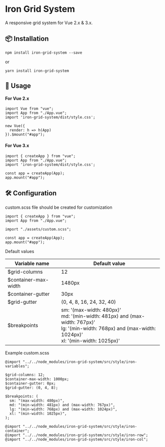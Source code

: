 # Iron Grid System

A responsive grid system for Vue 2.x & 3.x.

## 📦 Installation

```
npm install iron-grid-system --save
```

or

```
yarn install iron-grid-system
```

## 🔨 Usage

#### For Vue 2.x

```
import Vue from "vue";
import App from "./App.vue";
import 'iron-grid-system/dist/style.css';

new Vue({
  render: h => h(App)
}).$mount("#app");

```

#### For Vue 3.x

```
import { createApp } from "vue";
import App from "./App.vue";
import 'iron-grid-system/dist/style.css';

const app = createApp(App);
app.mount("#app");

```

## 🛠️ Configuration

custom.scss file should be created for customization

```
import { createApp } from "vue";
import App from "./App.vue";

import "./assets/custom.scss";

const app = createApp(App);
app.mount("#app");

```

Default values

| Variable name         | Default value                                                                                                                                                      |
| --------------------- | ------------------------------------------------------------------------------------------------------------------------------------------------------------------ |
| \$grid-columns        | 12                                                                                                                                                                 |
| \$container-max-width | 1480px                                                                                                                                                             |
| \$container-gutter    | 30px                                                                                                                                                               |
| \$grid-gutter         | (0, 4, 8, 16, 24, 32, 40)                                                                                                                                          |
| \$breakpoints         | sm: '(max-width: 480px)' <br> md: '(min-width: 481px) and (max-width: 767px)' <br> lg: '(min-width: 768px) and (max-width: 1024px)' <br> xl: '(min-width: 1025px)' |

Example custom.scss

```
@import "../../node_modules/iron-grid-system/src/style/iron-variables";

$grid-columns: 12;
$container-max-width: 1000px;
$container-gutter: 0px;
$grid-gutter: (0, 4, 8);

$breakpoints: (
  sm: "(max-width: 480px)",
  md: "(min-width: 481px) and (max-width: 767px)",
  lg: "(min-width: 768px) and (max-width: 1024px)",
  xl: "(min-width: 1025px)",
);

@import "../../node_modules/iron-grid-system/src/style/iron-container";
@import "../../node_modules/iron-grid-system/src/style/iron-row";
@import "../../node_modules/iron-grid-system/src/style/iron-col";

```
